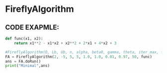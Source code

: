 # FireflyAlgorithm

## CODE EXAPMLE:

```python
def func(x1, x2):
    return x1**2 - x1*x2 + x2**2 + 2*x1 + 4*x2 + 3

#FireflyAlgorithm(D, Lb, Ub, n, alpha, beta0, gamma, theta, iter_max, func)
FA = FireflyAlgorithm(2, -5, 5, 5, 1.0, 1.0, 0.01, 0.97, 50, func)
ans = FA.doRun()
print("Minimal",ans)
```

